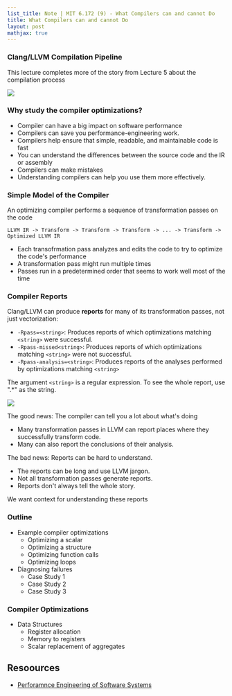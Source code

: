 ```yaml
---
list_title: Note | MIT 6.172 (9) - What Compilers can and cannot Do
title: What Compilers can and cannot Do
layout: post
mathjax: true
---
```


### Clang/LLVM Compilation Pipeline

This lecture completes more of the story from Lecture 5 about the compilation process

<img class="md-img-center" src="{{site.baseurl}}/assets/images/2021/08/perf-09-01.png">

### Why study the compiler optimizations?

- Compiler can have a big impact on software performance
- Compilers can save you performance-engineering work.
- Compilers help ensure that simple, readable, and maintainable code is fast
- You can understand the differences between the source code and the IR or assembly
- Compilers can make mistakes
- Understanding compilers can help you use them more effectively.

### Simple Model of the Compiler

An optimizing compiler performs a sequence of transformation passes on the code

```shell
LLVM IR -> Transform -> Transform -> Transform -> ... -> Transform -> Optimized LLVM IR
```

- Each transofrmation pass analyzes and edits the code to try to optimize the code's performance
- A transformation pass might run multiple times
- Passes run in a predetermined order that seems to work well most of the time

### Compiler Reports

Clang/LLVM can produce **reports** for many of its transformation passes, not just vectorization:

- `-Rpass=<string>`: Produces reports of which optimizations matching `<string>` were successful.
- `-Rpass-missed<string>`: Produces reports of which optimizations matching `<string>` were not successful.
- `-Rpass-analysis=<string>`: Produces reports of the analyses performed by optimizations matching `<string>`

The argument `<string>` is a regular expression. To see the whole report, use ".*" as the string.

<img class="md-img-center" src="{{site.baseurl}}/assets/images/2021/08/perf-09-02.png">

The good news: The compiler can tell you a lot about what's doing

- Many transformation passes in LLVM can report places where they successfully transform code.
- Many can also report the conclusions of their analysis.

The bad news: Reports can be hard to understand.

- The reports can be long and use LLVM jargon.
- Not all transformation passes generate reports.
- Reports don't always tell the whole story.

We want context for understanding these reports

### Outline

- Example compiler optimizations
    - Optimizing a scalar
    - Optimizing a structure
    - Optimizing function calls
    - Optimizing loops
- Diagnosing failures
    - Case Study 1
    - Case Study 2
    - Case Study 3

### Compiler Optimizations 

- Data Structures
    - Register allocation
    - Memory to registers
    - Scalar replacement of aggregates

## Resoources

- [Perforamnce Engineering of Software Systems](https://ocw.mit.edu/courses/electrical-engineering-and-computer-science/6-172-performance-engineering-of-software-systems-fall-2018/index.htm)